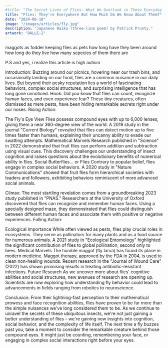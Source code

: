 ```yaml
---
#title: "The Secret Lives of Flies: What We Overlook in These Everyday Insects"
title: "Flies: They're Everywhere But How Much Do We Know About Them?"
date: "2024-06-18"
image: "/images/articles/fly.jpg"
description: "Japanese Haiku (three-line poem) by Patrick Prunty."
artwork: "DALLE-2"
---
```


maggots as fodder
keeping flies as pets
how long have they been around
how long do they live
how many scpecies of them there are

P.S
and yes, i realize this article is high autism

Introduction:
Buzzing around our picnics, hovering near our trash bins, and occasionally landing on our food, flies are a common nuisance in our daily lives. But beyond their pesky reputation lies a world of fascinating behaviors, complex social structures, and surprising intelligence that has long gone unnoticed.
Hook:
Did you know that flies can count, recognize human faces, and even experience fear? These tiny creatures, often dismissed as mere pests, have been hiding remarkable secrets right under our noses.
Rising Action:

The Fly's Eye View
Flies possess compound eyes with up to 6,000 lenses, giving them a near 360-degree view of the world. A 2019 study in the journal "Current Biology" revealed that flies can detect motion up to five times faster than humans, explaining their uncanny ability to evade our swatting attempts.
Mathematical Marvels
Research published in "Science" in 2022 demonstrated that fruit flies can perform addition and subtraction using visual cues. This discovery challenges our understanding of insect cognition and raises questions about the evolutionary benefits of numerical ability in flies.
Social Butterflies... or Flies
Contrary to popular belief, flies engage in complex social behaviors. A 2020 study in "Nature Communications" showed that fruit flies form hierarchical societies with leaders and followers, exhibiting behaviors reminiscent of more advanced social animals.

Climax:
The most startling revelation comes from a groundbreaking 2023 study published in "PNAS." Researchers at the University of Oxford discovered that flies can recognize and remember human faces. Using a specially designed maze, they demonstrated that flies could distinguish between different human faces and associate them with positive or negative experiences.
Falling Action:

Ecological Importance
While often viewed as pests, flies play crucial roles in ecosystems. They serve as pollinators for many plants and as a food source for numerous animals. A 2021 study in "Ecological Entomology" highlighted the significant contribution of flies to global pollination, second only to bees.
Medical Marvels
The humble maggot (fly larva) has found its place in modern medicine. Maggot therapy, approved by the FDA in 2004, is used to clean non-healing wounds. Recent research in the "Journal of Wound Care" (2022) has shown promising results in treating antibiotic-resistant infections.
Future Research
As we uncover more about flies' cognitive abilities and social structures, new avenues of research are opening up. Scientists are now exploring how understanding fly behavior could lead to advancements in fields ranging from robotics to neuroscience.

Conclusion:
From their lightning-fast perception to their mathematical prowess and face recognition abilities, flies have proven to be far more than the simple nuisances we've long considered them to be. As we continue to unravel the secrets of these ubiquitous insects, we're not just gaining a better understanding of flies – we're gaining new insights into cognition, social behavior, and the complexity of life itself. The next time a fly buzzes past you, take a moment to consider the remarkable creature behind those compound eyes. It might just be counting, remembering your face, or engaging in complex social interactions right before your eyes.